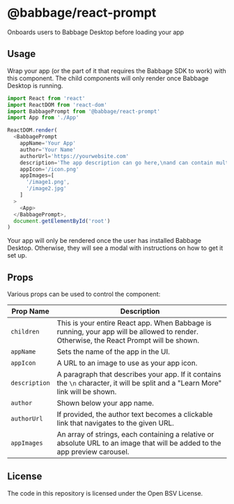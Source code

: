 # @babbage/react-prompt

Onboards users to Babbage Desktop before loading your app

## Usage

Wrap your app (or the part of it that requires the Babbage SDK to work) with this component. The child components will only render once Babbage Desktop is running.

```js
import React from 'react'
import ReactDOM from 'react-dom'
import BabbagePrompt from '@babbage/react-prompt'
import App from './App'

ReactDOM.render(
  <BabbagePrompt
    appName='Your App'
    author='Your Name'
    authorUrl='https://yourwebsite.com'
    description='The app description can go here,\nand can contain multiple lines'
    appIcon='/icon.png'
    appImages=[
      '/image1.png',
      '/image2.jpg'
    ]
  >
    <App>
  </BabbagePrompt>,
  document.getElementById('root')
)
```

Your app will only be rendered once the user has installed Babbage Desktop. Otherwise, they will see a modal with instructions on how to get it set up.

## Props

Various props can be used to control the component:

Prop Name      | Description
---------------|------------------------------------------
`children`     | This is your entire React app. When Babbage is running, your app will be allowed to render. Otherwise, the React Prompt will be shown.
`appName`      | Sets the name of the app in the UI.
`appIcon`      | A URL to an image to use as your app icon.
`description`  | A paragraph that describes your app. If it contains the `\n` character, it will be split and a "Learn More" link will be shown.
`author`       | Shown below your app name.
`authorUrl`    | If provided, the author text becomes a clickable link that navigates to the given URL.
`appImages`    | An array of strings, each containing a relative or absolute URL to an image that will be added to the app preview carousel.

## License

The code in this repository is licensed under the Open BSV License.
